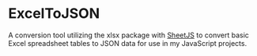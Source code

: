 # ExcelToJSON

A conversion tool utilizing the xlsx package with <a href="https://www.npmjs.com/package/xlsx">SheetJS</a> to convert basic Excel spreadsheet tables to JSON data for use in my JavaScript projects.
